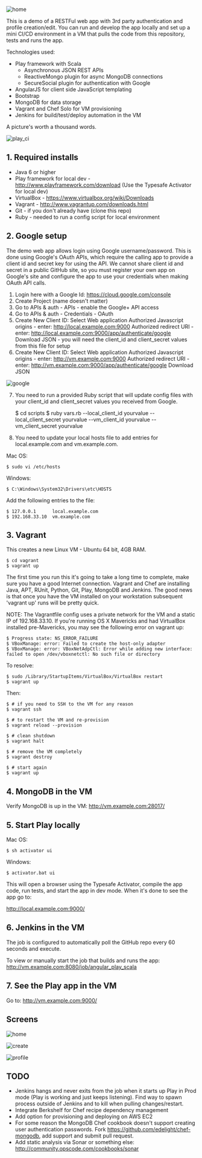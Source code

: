 ![home](./screens/home.png)

This is a demo of a RESTFul web app with 3rd party authentication and profile creation/edit. You can run and develop the app locally and set up a mini CI/CD environment in a VM that pulls the code from this repository, tests and runs the app.

Technologies used:
* Play framework with Scala
  * Asynchronous JSON REST APIs
  * ReactiveMongo plugin for async MongoDB connections
  * SecureSocial plugin for authentication with Google
* AngularJS for client side JavaScript templating
* Bootstrap
* MongoDB for data storage
* Vagrant and Chef Solo for VM provisioning
* Jenkins for build/test/deploy automation in the VM

A picture's worth a thousand words.

![play_ci](./screens/play_ci.png)

## 1. Required installs

* Java 6 or higher
* Play framework for local dev - http://www.playframework.com/download (Use the Typesafe Activator for local dev)
* VirtualBox - https://www.virtualbox.org/wiki/Downloads
* Vagrant - http://www.vagrantup.com/downloads.html
* Git - if you don't already have (clone this repo)
* Ruby - needed to run a config script for local environment

## 2. Google setup

The demo web app allows login using Google username/password. This is done using Google's OAuth APIs, which require the calling app to provide a client id and secret key for using the API. We cannot share client id and secret in a public GitHub site, so you must register your own app on Google's site and configure the app to use your credentials when making OAuth API calls.

1. Login here with a Google Id: https://cloud.google.com/console
2. Create Project (name doesn't matter)
3. Go to APIs & auth - APIs - enable the Google+ API access
4. Go to APIs & auth - Credentials - OAuth
5. Create New Client ID:
Select Web application
Authorized Javascript origins - enter: http://local.example.com:9000
Authorized redirect URI - enter: http://local.example.com:9000/app/authenticate/google
Download JSON - you will need the client_id and client_secret values from this file for setup
6. Create New Client ID:
Select Web application
Authorized Javascript origins - enter: http://vm.example.com:9000
Authorized redirect URI - enter: http://vm.example.com:9000/app/authenticate/google
Download JSON

![google](./screens/google.png)

7. You need to run a provided Ruby script that will update config files with your client_id and client_secret values you received from Google.

    $ cd scripts
    $ ruby vars.rb --local_client_id yourvalue --local_client_secret yourvalue --vm_client_id yourvalue --vm_client_secret yourvalue

8. You need to update your local hosts file to add entries for local.example.com and vm.example.com.

Mac OS:

    $ sudo vi /etc/hosts

Windows:

    $ C:\Windows\System32\Drivers\etc\HOSTS

Add the following entries to the file:

    $ 127.0.0.1      local.example.com
    $ 192.168.33.10  vm.example.com

## 3. Vagrant

This creates a new Linux VM - Ubuntu 64 bit, 4GB RAM.

    $ cd vagrant
    $ vagrant up

The first time you run this it's going to take a long time to complete, make sure you have a good Internet connection. Vagrant and Chef are installing Java, APT, RUnit, Python, Git, Play, MongoDB and Jenkins. The good news is that once you have the VM installed on your workstation subsequent 'vagrant up' runs will be pretty quick. 

NOTE: The Vagrantfile config uses a private network for the VM and a static IP of 192.168.33.10. If you're running OS X Mavericks and had VirtualBox installed pre-Mavericks, you may see the following error on vagrant up:

    $ Progress state: NS_ERROR_FAILURE
    $ VBoxManage: error: Failed to create the host-only adapter
    $ VBoxManage: error: VBoxNetAdpCtl: Error while adding new interface: failed to open /dev/vboxnetctl: No such file or directory

To resolve:

    $ sudo /Library/StartupItems/VirtualBox/VirtualBox restart
    $ vagrant up

Then:

    $ # if you need to SSH to the VM for any reason
    $ vagrant ssh

    $ # to restart the VM and re-provision
    $ vagrant reload --provision

    $ # clean shutdown
    $ vagrant halt

    $ # remove the VM completely
    $ vagrant destroy

    $ # start again
    $ vagrant up

## 4. MongoDB in the VM

Verify MongoDB is up in the VM: http://vm.example.com:28017/

## 5. Start Play locally

Mac OS:

    $ sh activator ui

Windows:

    $ activator.bat ui

This will open a browser using the Typesafe Activator, compile the app code, run tests, and start the app in dev mode. When it's done to see the app go to: 

http://local.example.com:9000/

## 6. Jenkins in the VM

The job is configured to automatically poll the GitHub repo every 60 seconds and execute.

To view or manually start the job that builds and runs the app: http://vm.example.com:8080/job/angular_play_scala

## 7. See the Play app in the VM

Go to: http://vm.example.com:9000/

## Screens

![home](./screens/home.png)

![create](./screens/create.png)

![profile](./screens/profile.png)

## TODO

* Jenkins hangs and never exits from the job when it starts up Play in Prod mode (Play is working and just keeps listening). Find way to spawn process outside of Jenkins and to kill when pulling changes/restart.
* Integrate Berkshelf for Chef recipe dependency management
* Add option for provisioning and deploying on AWS EC2
* For some reason the MongoDB Chef cookbook doesn't support creating user authentication passwords. Fork https://github.com/edelight/chef-mongodb, add support and submit pull request.
* Add static analysis via Sonar or something else: http://community.opscode.com/cookbooks/sonar